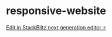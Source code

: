 # responsive-website

[Edit in StackBlitz next generation editor ⚡️](https://stackblitz.com/~/github.com/spacefroggie/responsive-website)